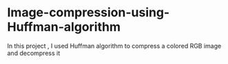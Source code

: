 # Image-compression-using-Huffman-algorithm
In this project , I used Huffman algorithm to compress a colored RGB image and decompress it
